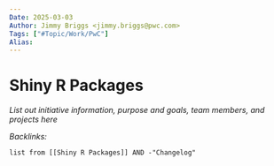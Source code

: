 ```yaml
---
Date: 2025-03-03
Author: Jimmy Briggs <jimmy.briggs@pwc.com>
Tags: ["#Topic/Work/PwC"]
Alias:
---
```


# Shiny R Packages

*List out initiative information, purpose and goals, team members, and projects here*

*Backlinks:*

```dataview
list from [[Shiny R Packages]] AND -"Changelog"
```